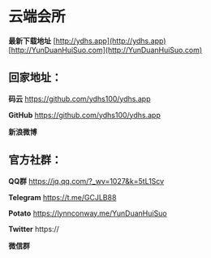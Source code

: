 # 云端会所

**最新下载地址** [http://ydhs.app](http://ydhs.app)    [http://YunDuanHuiSuo.com](http://YunDuanHuiSuo.com)


## 回家地址：

**码云**  https://github.com/ydhs100/ydhs.app 

**GitHub**  https://github.com/ydhs100/ydhs.app 

**新浪微博**  

## 官方社群：

**QQ群**  https://jq.qq.com/?_wv=1027&k=5tL1Scv 

**Telegram**  https://t.me/GCJLB88 

**Potato**  https://lynnconway.me/YunDuanHuiSuo 

**Twitter**  https://

**微信群**  



